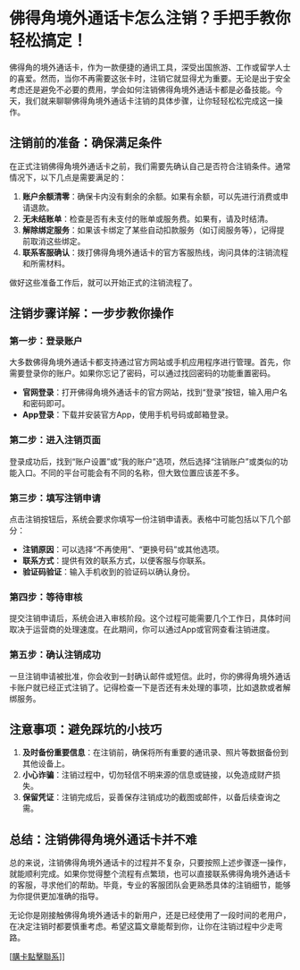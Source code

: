 # 佛得角境外通话卡怎么注销？手把手教你轻松搞定！

佛得角的境外通话卡，作为一款便捷的通讯工具，深受出国旅游、工作或留学人士的喜爱。然而，当你不再需要这张卡时，注销它就显得尤为重要。无论是出于安全考虑还是避免不必要的费用，学会如何注销佛得角境外通话卡都是必备技能。今天，我们就来聊聊佛得角境外通话卡注销的具体步骤，让你轻轻松松完成这一操作。

## 注销前的准备：确保满足条件

在正式注销佛得角境外通话卡之前，我们需要先确认自己是否符合注销条件。通常情况下，以下几点是需要满足的：

1. **账户余额清零**：确保卡内没有剩余的余额。如果有余额，可以先进行消费或申请退款。
2. **无未结账单**：检查是否有未支付的账单或服务费。如果有，请及时结清。
3. **解除绑定服务**：如果该卡绑定了某些自动扣款服务（如订阅服务等），记得提前取消这些绑定。
4. **联系客服确认**：拨打佛得角境外通话卡的官方客服热线，询问具体的注销流程和所需材料。

做好这些准备工作后，就可以开始正式的注销流程了。

## 注销步骤详解：一步步教你操作

### 第一步：登录账户

大多数佛得角境外通话卡都支持通过官方网站或手机应用程序进行管理。首先，你需要登录你的账户。如果你忘记了密码，可以通过找回密码的功能重置密码。

- **官网登录**：打开佛得角境外通话卡的官方网站，找到“登录”按钮，输入用户名和密码即可。
- **App登录**：下载并安装官方App，使用手机号码或邮箱登录。

### 第二步：进入注销页面

登录成功后，找到“账户设置”或“我的账户”选项，然后选择“注销账户”或类似的功能入口。不同的平台可能会有不同的名称，但大致位置应该差不多。

### 第三步：填写注销申请

点击注销按钮后，系统会要求你填写一份注销申请表。表格中可能包括以下几个部分：

- **注销原因**：可以选择“不再使用”、“更换号码”或其他选项。
- **联系方式**：提供有效的联系方式，以便客服与你联系。
- **验证码验证**：输入手机收到的验证码以确认身份。

### 第四步：等待审核

提交注销申请后，系统会进入审核阶段。这个过程可能需要几个工作日，具体时间取决于运营商的处理速度。在此期间，你可以通过App或官网查看注销进度。

### 第五步：确认注销成功

一旦注销申请被批准，你会收到一封确认邮件或短信。此时，你的佛得角境外通话卡账户就已经正式注销了。记得检查一下是否还有未处理的事项，比如退款或者解绑服务。

## 注意事项：避免踩坑的小技巧

1. **及时备份重要信息**：在注销前，确保将所有重要的通讯录、照片等数据备份到其他设备上。
2. **小心诈骗**：注销过程中，切勿轻信不明来源的信息或链接，以免造成财产损失。
3. **保留凭证**：注销完成后，妥善保存注销成功的截图或邮件，以备后续查询之需。

## 总结：注销佛得角境外通话卡并不难

总的来说，注销佛得角境外通话卡的过程并不复杂，只要按照上述步骤逐一操作，就能顺利完成。如果你觉得整个流程有点繁琐，也可以直接联系佛得角境外通话卡的客服，寻求他们的帮助。毕竟，专业的客服团队会更熟悉具体的注销细节，能够为你提供更加准确的指导。

无论你是刚接触佛得角境外通话卡的新用户，还是已经使用了一段时间的老用户，在决定注销时都要慎重考虑。希望这篇文章能帮到你，让你在注销过程中少走弯路。

[[購卡點擊聯系](https://t.me/s/esim1088)]]